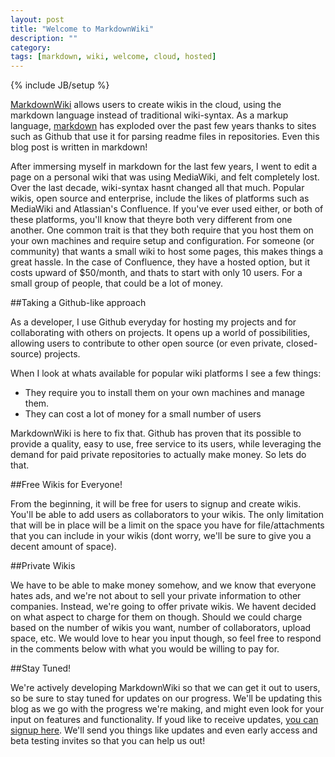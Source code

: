 ```yaml
---
layout: post
title: "Welcome to MarkdownWiki"
description: ""
category: 
tags: [markdown, wiki, welcome, cloud, hosted]
---
```

{% include JB/setup %}

[MarkdownWiki](http://markdownwiki.com) allows users to create wikis in the cloud, using the markdown language instead of traditional wiki-syntax. As a markup language, [markdown](http://daringfireball.net/projects/markdown/) has exploded over the past few years thanks to sites such as Github that use it for parsing readme files in repositories. Even this blog post is written in markdown!

After immersing myself in markdown for the last few years, I went to edit a page on a personal wiki that was using MediaWiki, and felt completely lost. Over the last decade, wiki-syntax hasnt changed all that much. Popular wikis, open source and enterprise, include the likes of platforms such as MediaWiki and Atlassian's Confluence. If you've ever used either, or both of these platforms, you'll know that theyre both very different from one another. One common trait is that they both require that you host them on your own machines and require setup and configuration. For someone (or community) that wants a small wiki to host some pages, this makes things a great hassle. In the case of Confluence, they have a hosted option, but it costs upward of $50/month, and thats to start with only 10 users. For a small group of people, that could be a lot of money. 

##Taking a Github-like approach

As a developer, I use Github everyday for hosting my projects and for collaborating with others on projects. It opens up a world of possibilities, allowing users to contribute to other open source (or even private, closed-source) projects. 

When I look at whats available for popular wiki platforms I see a few things:

- They require you to install them on your own machines and manage them.
- They can cost a lot of money for a small number of users

MarkdownWiki is here to fix that. Github has proven that its possible to provide a quality, easy to use, free service to its users, while leveraging the demand for paid private repositories to actually make money. So lets do that.

##Free Wikis for Everyone!

From the beginning, it will be free for users to signup and create wikis. You'll be able to add users as collaborators to your wikis. The only limitation that will be in place will be a limit on the space you have for file/attachments that you can include in your wikis (dont worry, we'll be sure to give you a decent amount of space). 

##Private Wikis

We have to be able to make money somehow, and we know that everyone hates ads, and we're not about to sell your private information to other companies. Instead, we're going to offer private wikis. We havent decided on what aspect to charge for them on though. Should we could charge based on the number of wikis you want, number of collaborators, upload space, etc. We would love to hear you input though, so feel free to respond in the comments below with what you would be willing to pay for.

##Stay Tuned!

We're actively developing MarkdownWiki so that we can get it out to users, so be sure to stay tuned for updates on our progress. We'll be updating this blog as we go with the progress we're making, and might even look for your input on features and functionality. If youd like to receive updates, [you can signup here](http://eepurl.com/kFHuL). We'll send you things like updates and even early access and beta testing invites so that you can help us out!
